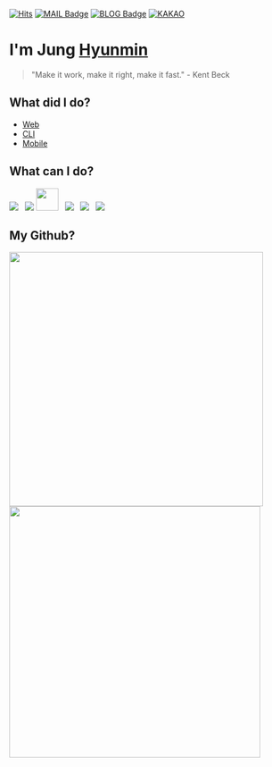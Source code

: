 [![Hits](https://hits.seeyoufarm.com/api/count/incr/badge.svg?url=https%3A%2F%2Fgithub.com%2Fhyunmindev&count_bg=%238327CE&title_bg=%23555555&icon=humblebundle.svg&icon_color=%23FFFFFF&title=yunmin%27s+View&edge_flat=false)](https://hits.seeyoufarm.com)
[![MAIL Badge](https://img.shields.io/badge/-MAIL-blueviolet)](mailto:jung@hyunmin.dev)
[![BLOG Badge](https://img.shields.io/badge/-BLOG-blueviolet)](https://blog.hyunmin.dev) 
[![KAKAO](https://img.shields.io/badge/-KAKAO-blueviolet)](https://open.kakao.com/o/sQsmVErc)
# I'm Jung [Hyunmin](https://www.hyunmin.dev)

> "Make it work, make it right, make it fast." - Kent Beck


## What did I do?
- [Web](https://github.com/hyunmindev/Web)
- [CLI](https://github.com/hyunmindev/CLI)
- [Mobile](https://github.com/hyunmindev/Mobile)


## What can I do?
<img src="https://img.icons8.com/color/40/000000/nodejs.png"/>&nbsp;&nbsp;
<img src="https://img.icons8.com/office/40/000000/react.png"/>
<img height="40" width="40" src="https://seeklogo.com/images/N/next-js-logo-8FCFF51DD2-seeklogo.com.png"/>&nbsp;&nbsp;
<img src="https://img.icons8.com/color/40/000000/vue-js.png"/>&nbsp;&nbsp;
<img src="https://img.icons8.com/color/40/000000/javascript--v1.png"/>&nbsp;&nbsp;
<img src="https://img.icons8.com/color/40/000000/git.png"/>&nbsp;&nbsp;

## My Github?
<p>
  <img src="https://github-readme-stats.vercel.app/api?username=hyunmindev&show_icons=true&hide_border=false&count_private=true&theme=synthwave&line_height=31" width="455">
  <img src="https://github-readme-stats.vercel.app/api/top-langs/?username=hyunmindev&layout=compact&hide_border=false&theme=synthwave" width="450">
</p>
